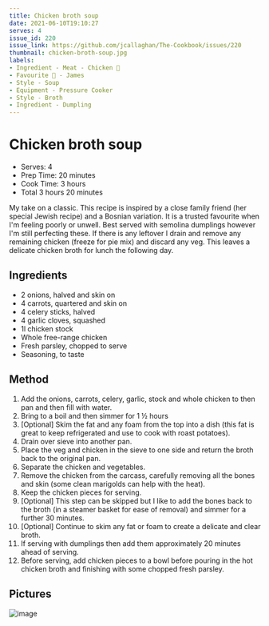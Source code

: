 ```yaml
---
title: Chicken broth soup
date: 2021-06-10T19:10:27
serves: 4
issue_id: 220
issue_link: https://github.com/jcallaghan/The-Cookbook/issues/220
thumbnail: chicken-broth-soup.jpg
labels:
- Ingredient - Meat - Chicken 🐔
- Favourite 🥰 - James
- Style - Soup
- Equipment - Pressure Cooker
- Style - Broth
- Ingredient - Dumpling
---
```


# Chicken broth soup

- Serves: 4
- Prep Time: 20 minutes
- Cook Time: 3 hours
- Total 3 hours 20 minutes

My take on a classic. This recipe is inspired by a close family friend (her special Jewish recipe) and a Bosnian variation. 
It is a trusted favourite when I'm feeling poorly or unwell. Best served with semolina dumplings however I'm still perfecting these.
If there is any leftover I drain and remove any remaining chicken (freeze for pie mix) and discard any veg. This leaves a delicate chicken broth for lunch the following day.

## Ingredients

- 2 onions, halved and skin on
- 4 carrots, quartered and skin on
- 4 celery sticks, halved
- 4 garlic cloves, squashed
- 1l chicken stock
- Whole free-range chicken
- Fresh parsley, chopped to serve
- Seasoning, to taste

## Method

1. Add the onions, carrots, celery, garlic, stock and whole chicken to then pan and then fill with water.
1. Bring to a boil and then simmer for 1 ½ hours
1. [Optional] Skim the fat and any foam from the top into a dish (this fat is great to keep refrigerated and use to cook with roast potatoes).
1. Drain over sieve into another pan.
1. Place the veg and chicken in the sieve to one side and return the broth back to the original pan.
1. Separate the chicken and vegetables. 
1. Remove the chicken from the carcass, carefully removing all the bones and skin (some clean marigolds can help with the heat).
1. Keep the chicken pieces for serving.
1. [Optional] This step can be skipped but I like to add the bones back to the broth (in a steamer basket for ease of removal) and simmer for a further 30 minutes.
1. [Optional] Continue to skim any fat or foam to create a delicate and clear broth.
1. If serving with dumplings then add them approximately 20 minutes ahead of serving.
1. Before serving, add chicken pieces to a bowl before pouring in the hot chicken broth and finishing with some chopped fresh parsley.

## Pictures

![image](https://user-images.githubusercontent.com/7449908/148845350-9fae2a81-6845-42bc-9bb5-c9b089597fa5.png)
